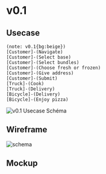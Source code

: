 # v0.1


## Usecase

```yuml
(note: v0.1{bg:beige})
[Customer]-(Navigate)
[Customer]-(Select base)
[Customer]-(Select bundles)
[Customer]-(Choose fresh or frozen)
[Customer]-(Give address)
[Customer]-(Submit)
[Truck]-(Cook)
[Truck]-(Delivery)
[Bicycle]-(Delivery)
[Bicycle]-(Enjoy pizza)
```

![v0.1 Usecase Schéma](http://yuml.me/31ef2218.png)

## Wireframe

![schema](https://docs.google.com/drawings/d/1N_HcBorgbnhBcHOaXRGQ2cYg6t4R6mysXfxqyv9XsrE/pub?w=960&h=720)

## Mockup

